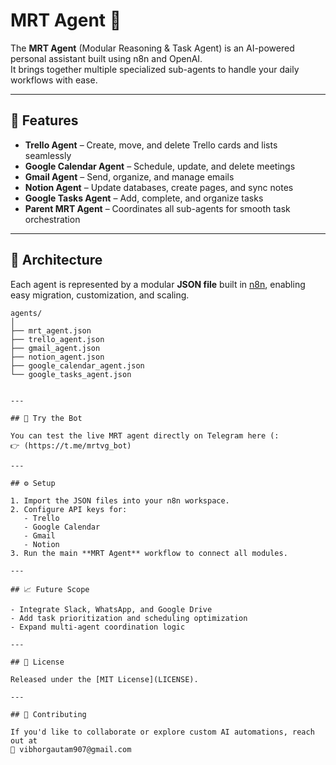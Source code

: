 # MRT Agent 🤖

The **MRT Agent** (Modular Reasoning & Task Agent) is an AI-powered personal assistant built using n8n and OpenAI.  
It brings together multiple specialized sub-agents to handle your daily workflows with ease.

---

## 🚀 Features

- **Trello Agent** – Create, move, and delete Trello cards and lists seamlessly  
- **Google Calendar Agent** – Schedule, update, and delete meetings  
- **Gmail Agent** – Send, organize, and manage emails  
- **Notion Agent** – Update databases, create pages, and sync notes  
- **Google Tasks Agent** – Add, complete, and organize tasks  
- **Parent MRT Agent** – Coordinates all sub-agents for smooth task orchestration  

---

## 🧠 Architecture

Each agent is represented by a modular **JSON file** built in [n8n](https://n8n.io/), enabling easy migration, customization, and scaling.

```plaintext
agents/
│
├── mrt_agent.json
├── trello_agent.json
├── gmail_agent.json
├── notion_agent.json
├── google_calendar_agent.json
└── google_tasks_agent.json


---

## 💬 Try the Bot

You can test the live MRT agent directly on Telegram here (:  
👉 (https://t.me/mrtvg_bot)

---

## ⚙️ Setup

1. Import the JSON files into your n8n workspace.  
2. Configure API keys for:
   - Trello  
   - Google Calendar  
   - Gmail  
   - Notion  
3. Run the main **MRT Agent** workflow to connect all modules.

---

## 📈 Future Scope

- Integrate Slack, WhatsApp, and Google Drive  
- Add task prioritization and scheduling optimization  
- Expand multi-agent coordination logic  

---

## 📄 License

Released under the [MIT License](LICENSE).

---

## 🤝 Contributing

If you'd like to collaborate or explore custom AI automations, reach out at  
📧 vibhorgautam907@gmail.com
